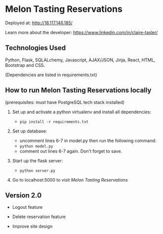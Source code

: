 # Melon Tasting Reservations 

Deployed at: http://18.117.146.185/

Learn more about the developer: https://www.linkedin.com/in/claire-tasler/


## Technologies Used 
Python, Flask, SQLALchemy, Javascript, AJAX/JSON, Jinja, React, HTML, Bootstrap 
and CSS.

(Dependencies are listed in requirements.txt)

## How to run Melon Tasting Reservations locally
(prerequisites: must have PostgreSQL tech stack installed)

1. Set up and activate a python virtualenv and install all dependencies: 
    * `pip install -r requirements.txt`

2. Set up database: 
    * uncomment lines 6-7 in model.py then run the following command: 
    * `python model.py`
    * comment out lines 6-7 again. Don't forget to save. 

4. Start up the flask server: 
    * `python server.py` 

5. Go to localhost:5000 to visit *Melon Tasting Reservations*

## Version 2.0

* Logout feature

* Delete reservation feature

* Improve site design 
